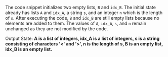The code snippet initializes two empty lists, `B` and `idx_B`. The initial state already has lists `A` and `idx_A`, a string `s`, and an integer `n` which is the length of `s`. After executing the code, `B` and `idx_B` are still empty lists because no elements are added to them. The values of `A`, `idx_A`, `s`, and `n` remain unchanged as they are not modified by the code.

Output State: **A is a list of integers, idx_A is a list of integers, s is a string consisting of characters '<' and '>', n is the length of s, B is an empty list, idx_B is an empty list.**